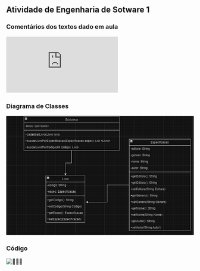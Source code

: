 ## Atividade de Engenharia de Sotware 1 

### Comentários dos textos dado em aula
![📝](https://github.com/sofialessaa/bertoti/blob/main/engenharia%201/readme.md.txt)

### Diagrama de Classes
![diagrama](https://github.com/sofialessaa/bertoti/blob/main/engenharia%201/diagrama.png)

### Código 
![👩🏻‍💻](https://github.com/sofialessaa/bertoti/tree/main/engenharia%201/src/main)
